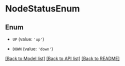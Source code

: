 # NodeStatusEnum


## Enum

* `UP` (value: `'up'`)

* `DOWN` (value: `'down'`)

[[Back to Model list]](../README.md#documentation-for-models) [[Back to API list]](../README.md#documentation-for-api-endpoints) [[Back to README]](../README.md)


